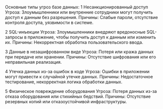 Основные типы угроз базе данных:
1 Несанкционированный доступ
    Угроза: Злоумышленники или внутренние сотрудники могут получить доступ к данным без разрешения.
    Причины: Слабые пароли, отсутствие контроля доступа, уязвимости в системе.

2 SQL-инъекции
    Угроза: Злоумышленники внедряют вредоносные SQL-запросы в приложение, чтобы получить доступ к данным или изменить их.
    Причины: Некорректная обработка пользовательского ввода.

3 Данные в незашифрованном виде
    Угроза: Потеря или кража данных при передаче или хранении.
    Причины: Отсутствие шифрования или его неправильная реализация.

4 Утечка данных из-за ошибок в коде
    Угроза: Ошибки в приложении могут привести к случайной утечке данных.
    Причины: Недостаточное тестирование, некорректная логика обработки данных.

5 Физическое повреждение оборудования
    Угроза: Потеря данных из-за отказа оборудования или стихийных бедствий.
    Причины: Отсутствие резервных копий или отказоустойчивой инфраструктуры.